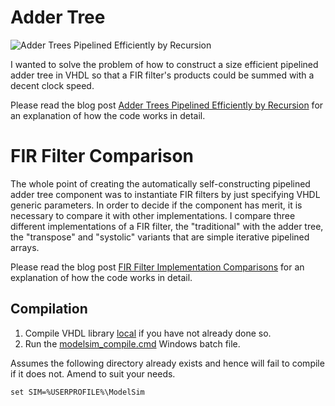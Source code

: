 # Adder Tree

![Adder Trees Pipelined Efficiently by Recursion](./media/Pipeline_Adder_Tree.png?raw=true "Adder Trees Pipelined Efficiently by Recursion")

I wanted to solve the problem of how to construct a size efficient pipelined adder tree in VHDL so that a FIR filter's products could be summed with a decent clock speed.

Please read the blog post [Adder Trees Pipelined Efficiently by Recursion](https://blog.abbey1.org.uk/index.php/technology/adder-trees-pipelined-efficiently-by-recursion) for an explanation of how the code works in detail.

# FIR Filter Comparison

The whole point of creating the automatically self-constructing pipelined adder tree component was to instantiate FIR filters by just specifying VHDL generic parameters. In order to decide if the component has merit, it is necessary to compare it with other implementations. I compare three different implementations of a FIR filter, the "traditional" with the adder tree, the "transpose" and "systolic" variants that are simple iterative pipelined arrays.

Please read the blog post [FIR Filter Implementation Comparisons](https://blog.abbey1.org.uk/index.php/technology/fir-filter-implementation-comparisons) for an explanation of how the code works in detail.

## Compilation

1. Compile VHDL library [local](../Local) if you have not already done so.
2. Run the [modelsim_compile.cmd](modelsim_compile.cmd) Windows batch file.

Assumes the following directory already exists and hence will fail to compile if it does not. Amend to suit your needs.

```batch
set SIM=%USERPROFILE%\ModelSim
```
